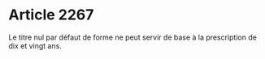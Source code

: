 # Article 2267

Le titre nul par défaut de forme ne peut servir de base à la prescription de dix et vingt ans.
